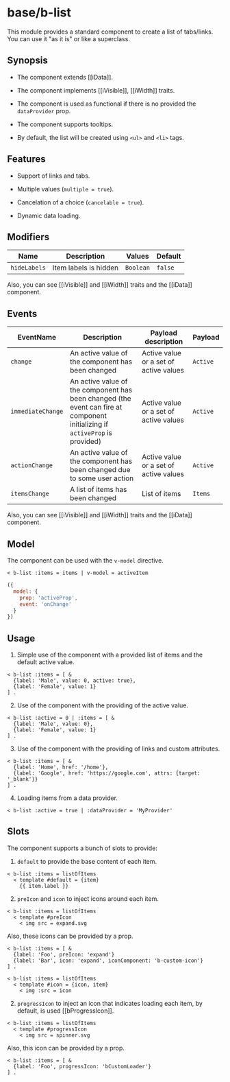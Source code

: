 # base/b-list

This module provides a standard component to create a list of tabs/links. You can use it "as it is" or like a superclass.

## Synopsis

* The component extends [[iData]].

* The component implements [[iVisible]], [[iWidth]] traits.

* The component is used as functional if there is no provided the `dataProvider` prop.

* The component supports tooltips.

* By default, the list will be created using `<ul>` and `<li>` tags.

## Features

* Support of links and tabs.

* Multiple values (`multiple = true`).

* Cancelation of a choice (`cancelable = true`).

* Dynamic data loading.

## Modifiers

| Name         | Description            | Values    | Default |
| ------------ | ---------------------- | ----------| ------- |
| `hideLabels` | Item labels is hidden  | `Boolean` | `false` |

Also, you can see [[iVisible]] and [[iWidth]] traits and the [[iData]] component.

## Events

| EventName         | Description                                                                                                                  | Payload description                    | Payload  |
| ----------------- | ---------------------------------------------------------------------------------------------------------------------------- | -------------------------------------- | -------- |
| `change`          | An active value of the component has been changed                                                                            | Active value or a set of active values | `Active` |
| `immediateChange` | An active value of the component has been changed (the event can fire at component initializing if `activeProp` is provided) | Active value or a set of active values | `Active` |
| `actionChange`    | An active value of the component has been changed due to some user action                                                    | Active value or a set of active values | `Active` |
| `itemsChange`     | A list of items has been changed                                                                                             | List of items                          | `Items`  |

Also, you can see [[iVisible]] and [[iWidth]] traits and the [[iData]] component.

## Model

The component can be used with the `v-model` directive.

```
< b-list :items = items | v-model = activeItem
```

```js
({
  model: {
    prop: 'activeProp',
    event: 'onChange'
  }
})
```

## Usage

1. Simple use of the component with a provided list of items and the default active value.

```
< b-list :items = [ &
  {label: 'Male', value: 0, active: true},
  {label: 'Female', value: 1}
] .
```

2. Use of the component with the providing of the active value.

```
< b-list :active = 0 | :items = [ &
  {label: 'Male', value: 0},
  {label: 'Female', value: 1}
] .
```

3. Use of the component with the providing of links and custom attributes.

```
< b-list :items = [ &
  {label: 'Home', href: '/home'},
  {label: 'Google', href: 'https://google.com', attrs: {target: '_blank'}}
] .
```

4. Loading items from a data provider.

```
< b-list :active = true | :dataProvider = 'MyProvider'
```

## Slots

The component supports a bunch of slots to provide:

1. `default` to provide the base content of each item.

```
< b-list :items = listOfItems
  < template #default = {item}
    {{ item.label }}
```

2. `preIcon` and `icon` to inject icons around each item.

```
< b-list :items = listOfItems
  < template #preIcon
    < img src = expand.svg
```

Also, these icons can be provided by a prop.

```
< b-list :items = [ &
  {label: 'Foo', preIcon: 'expand'}
  {label: 'Bar', icon: 'expand', iconComponent: 'b-custom-icon'}
] .

< b-list :items = listOfItems
  < template #icon = {icon, item}
    < img :src = icon
```

2. `progressIcon` to inject an icon that indicates loading each item, by default, is used [[bProgressIcon]].

```
< b-list :items = listOfItems
  < template #progressIcon
    < img src = spinner.svg
```

Also, this icon can be provided by a prop.

```
< b-list :items = [ &
  {label: 'Foo', progressIcon: 'bCustomLoader'}
] .
```

